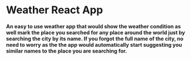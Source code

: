 # Weather React App

#### An easy to use weather app that would show the weather condition as well mark the place you searched for any place around the world just by searching the city by its name. If you forgot the full name of the city, no need to worry as the the app would automatically start suggesting you similar names to the place you are searching for.
